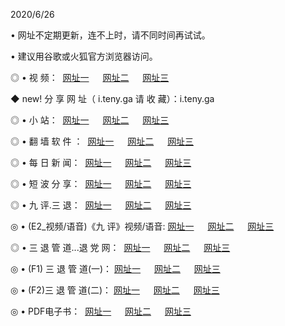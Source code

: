 <p>2020/6/26
<p>• 网址不定期更新，连不上时，请不同时间再试试。
<p>• 建议用谷歌或火狐官方浏览器访问。
<p>◎ • 视 频： 
<a href="http://pao.hdfmradio.com/" target="_blank">网址一</a> 　 
<a href="http://pco.hdfmradio.com/" target="_blank">网址二</a> 　 
<a href="http://pto.hdfmradio.com/b.html" target="_blank">网址三</a>
<p>◆ new! 分 享 网 址（  i.teny.ga 请 收 藏）：i.teny.ga</p>

<p>◎ • 小 站：  
<a href="http://pao.hdfmradio.com/f.html" target="_blank">网址一</a> 　 
<a href="http://pco.hdfmradio.com/h.html" target="_blank">网址二</a> 　 
<a href="http://pto.hdfmradio.com/k/" target="_blank">网址三</a></p>
<p>◎ • 翻 墙 软 件 ：  
<a href="http://pao.hdfmradio.com/ff/" target="_blank">网址一</a> 　 
<a href="http://pco.hdfmradio.com/s/read/a1_nd.html" target="_blank">网址二</a> 　 
<a href="http://pto.hdfmradio.com/ff/index.html" target="_blank">网址三</a></p>
<p>◎ • 每 日 新 闻：  
<a href="http://pao.hdfmradio.com/day/" target="_blank">网址一</a> 　 
<a href="http://pco.hdfmradio.com/day/" target="_blank">网址二</a> 　 
<a href="http://pto.hdfmradio.com/day/index.html" target="_blank">网址三</a></p>
<p>◎ • 短 波 分 享：  
<a href="http://pao.hdfmradio.com/h/" target="_blank">网址一</a> 　 
<a href="http://pto.hdfmradio.com/h/" target="_blank">网址二</a> 　 
<a href="http://pco.hdfmradio.com/h/index.html" target="_blank">网址三</a></p>
<p>◎ • 九 评.三 退：  
<a href="http://pao.hdfmradio.com/t/" target="_blank">网址一</a> 　 
<a href="http://pco.hdfmradio.com/v2/index.html" target="_blank">网址二</a> 　 
<a href="http://pto.hdfmradio.com/tt/index.html" target="_blank">网址三</a> 　</p>
<p>◎ • (E2_视频/语音)《九 评》视频/语音: 
<a href="http://pco.hdfmradio.com/7738.html" target="_blank">网址一</a> 　 
<a href="http://pao.hdfmradio.com/7614.html" target="_blank">网址二</a> 　 
<a href="http://pto.hdfmradio.com/7633.html" target="_blank">网址三</a></p>
<p>◎ • 三 退 管 道...退 党 网：  
<a href="http://pao.hdfmradio.com/go/td1.html" target="_blank">网址一</a> 　 
<a href="http://pco.hdfmradio.com/go/td2.html" target="_blank">网址二</a> 　 
<a href="http://pto.hdfmradio.com/go/td3.html" target="_blank">网址三</a></p>
<p>◎ • (F1) 三 退 管 道(一)： 
<a href="http://pao.hdfmradio.com/dd/" target="_blank">网址一</a> 　 
<a href="http://pco.hdfmradio.com/s/read/a1_tdx.html" target="_blank">网址二</a> 　 
<a href="http://pto.hdfmradio.com/dd/" target="_blank">网址三</a></p>
<p>◎ • (F2)三 退 管 道(二)： 
<a href="http://pco.hdfmradio.com/d/" target="_blank">网址一</a> 　 
<a href="http://pao.hdfmradio.com/d/index.html" target="_blank">网址二</a> 　 
<a href="http://pto.hdfmradio.com/d/" target="_blank">网址三</a></p>
<p>◎ • PDF电子书：  
<a href="http://pao.hdfmradio.com/p/" target="_blank">网址一</a> 　 
<a href="http://pco.hdfmradio.com/p/index.html" target="_blank">网址二</a> 　 
<a href="http://pto.hdfmradio.com/p/" target="_blank">网址三</a></p>

